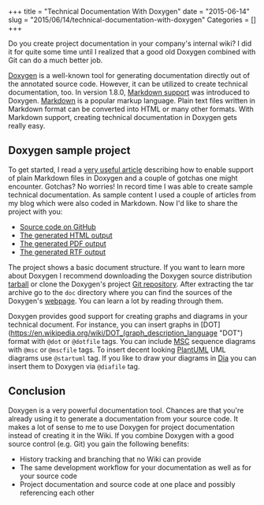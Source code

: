 +++
title = "Technical Documentation With Doxygen"
date = "2015-06-14"
slug = "2015/06/14/technical-documentation-with-doxygen"
Categories = []
+++

Do you create project documentation in your company's internal wiki? I did it for quite some time until I realized that a good old Doxygen combined with Git can do a much better job.

<!-- more -->

[Doxygen](http://www.stack.nl/~dimitri/doxygen/ "Doxygen") is a well-known tool for generating documentation directly out of the annotated source code. However, it can be utilized to create technical documentation, too. In version 1.8.0, [Markdown support](http://www.stack.nl/~dimitri/doxygen/manual/markdown.html "Markdown support") was introduced to Doxygen. [Markdown](http://daringfireball.net/projects/markdown/ "Markdown") is a popular markup language. Plain text files written in Markdown format can be converted into HTML or many other formats. With Markdown support, creating technical documentation in Doxygen gets really easy.

Doxygen sample project
----------------------

To get started, I read a [very useful article](http://svenax.net/site/2013/07/creating-user-documentation-with-doxygen/ "Creating user documentation with Doxygen") describing how to enable support of plain Markdown files in Doxygen and a couple of gotchas one might encounter. Gotchas? No worries! In record time I was able to create sample technical documentation. As sample content I used a couple of articles from my blog which were also coded in Markdown. Now I'd like to share the project with you:

* [Source code on GitHub](https://github.com/noseka1/tech-doc-with-doxygen "tech-doc-with-doxygen")
* [The generated HTML output](http://noseka1.github.com/tech-doc-with-doxygen/)
* [The generated PDF output](http://noseka1.github.com/tech-doc-with-doxygen/refman.pdf)
* [The generated RTF output](http://noseka1.github.com/tech-doc-with-doxygen/refman.rtf)

The project shows a basic document structure. If you want to learn more about Doxygen I recommend downloading the Doxygen source distribution [tarball](http://www.stack.nl/~dimitri/doxygen/download.html) or clone the Doxygen's project [Git repository](https://github.com/doxygen/doxygen). After extracting the tar archive go to the `doc` directory where you can find the sources of the Doxygen's [webpage](http://www.stack.nl/~dimitri/doxygen/index.html "Doxygen"). You can learn a lot by reading through them.

Doxygen provides good support for creating graphs and diagrams in your technical document. For instance, you can insert graphs in [DOT](https://en.wikipedia.org/wiki/DOT_(graph_description_language "DOT") format with `@dot` or `@dotfile` tags. You can include [MSC](http://www.mcternan.me.uk/mscgen/ "MSC") sequence diagrams with `@msc` or `@mscfile` tags. To insert decent looking [PlantUML](http://plantuml.sourceforge.net/ "PlantUML") UML diagrams use `@startuml` tag. If you like to draw your diagrams in [Dia](http://dia-installer.de/ "Dia") you can insert them to Doxygen via `@diafile` tag.

Conclusion
----------

Doxygen is a very powerful documentation tool. Chances are that you're already using it to generate a documentation from your source code. It makes a lot of sense to me to use Doxygen for project documentation instead of creating it in the Wiki. If you combine Doxygen with a good source control (e.g. Git) you gain the following benefits:

* History tracking and branching that no Wiki can provide
* The same development workflow for your documentation as well as for your source code
* Project documentation and source code at one place and possibly referencing each other

